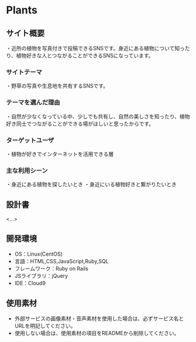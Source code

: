 # Plants

## サイト概要
・近所の植物を写真付きで投稿できるSNSです。身近にある植物について知ったり、植物好きな人とつながることができるSNSになっています。
### サイトテーマ
・野草の写真や生息地を共有するSNSです。

### テーマを選んだ理由
・自然が少なくなっている中、少しでも共有し、自然の美しさを知ったり、植物好き同士でつながることができる場がほしいと思ったからです。
### ターゲットユーザ
・植物が好きでインターネットを活用できる層
### 主な利用シーン
・身近にある植物を探したいとき
・身近にいる植物好きと繋がりたいとき

## 設計書
<...>

## 開発環境
- OS：Linux(CentOS)
- 言語：HTML,CSS,JavaScript,Ruby,SQL
- フレームワーク：Ruby on Rails
- JSライブラリ：jQuery
- IDE：Cloud9

## 使用素材
- 外部サービスの画像素材・音声素材を使用した場合は、必ずサービス名とURLを明記してください。
- 使用しない場合は、使用素材の項目をREADMEから削除してください。
